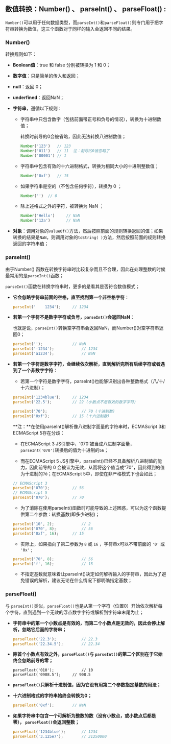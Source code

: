 ## 数值转换：Number() 、 parseInt() 、 parseFloat() :

`Number()`可以用于任何数据类型，而`parseInt()`和`parseFloat()`则专门用于把字符串转换为数值，这三个函数对于同样的输入会返回不同的结果。

### Number() 

转换规则如下：

- **Boolean值**：true 和 false 分别被转换为 1 和 0；

- **数字值**：只是简单的传入和返回；

- **null**：返回 0；

- **underfined**：返回NaN；

- **字符串**，遵循以下规则：

  - 字符串中只包含数字（包括前面带正号和负号的情况），转换为十进制数值；

    转换时前导的0会被省略，因此无法转换八进制数值；

    ```js
    Number('123')	// 123 
    Number('011')	// 11  注：前导的0被忽略了
    Number('00001')	// 1
    ```

  - 字符串中包含有效的十六进制格式，转换为相同大小的十进制整数值；

    ```js
    Number('0xf')	// 15 
    ```

  - 如果字符串是空的（不包含任何字符），转换为 0 ；

    ```js
    Number('')	// 0
    ```

  - 除上述格式之外的字符，被转换为 NaN ；

    ```js
    Number('Hello')		// NaN 
    Number('12a')		// NaN  
    ```

- **对象**：调用对象的`valueOf()`方法，然后按照前面的规则转换返回的值；如果转换的结果是`NaN`，则调用对象的`toString( )`方法，然后按照前面的规则转换返回的字符串值；

### parseInt() 

由于Number() 函数在转换字符串时比较复杂而且不合理，因此在处理整数的时候最常用的是`parseInt()`函数；

`parseInt()`函数在转换字符串时，更多的是看其是否符合数值模式；

- **它会忽略字符串前面的空格，直至找到第一个非空格字符**：

  ```js
  parseInt('    1234');		// 1234	
  ```

- **若第一个字符不是数字字符或负号，`parseInt()`会返回NaN**：

  也就是说，`parseInt()`转换空字符串会返回NaN，而Number()对空字符串返回0；

  ```js
  parseInt('');				// NaN
  parseInt('-1234');			// 1234	
  parseInt('a1234');			// NaN
  ```

- **若第一个字符是数字字符，会继续依次解析，直到解析完所有后续字符或者遇到了一个非数字字符**：

  - 若第一个字符是数字字符，parseInt()也能够识别出各种整数格式（八/十/十六进制）；

  ```js
  parseInt('1234blue');		// 1234
  parseInt('22.5');			// 22 (小数点不是有效的数字字符)
  
  parseInt('70');				// 70 (十进制数)
  parseInt('0xf');			// 15 (十六进制数)
  ```

  **注：**在使用parseInt()解析像八进制字面量的字符串时，ECMAScript 3和ECMAScript 5存在分歧：

  - 在ECMAScript 3 JS引擎中，'070'被当成八进制字面量，`parseInt('070')`转换后的值为十进制的`56`；

  - 而在ECMAScript 5 JS引擎中，parseInt()已经不具备解析八进制值的能力，因此前导的 0 会被认为无效，从而将这个值当成“70”，因此得到的值为十进制的`70`；在ECMAScript 5中，即使在非严格模式下也会如此；

  ```js
  // ECMAScript 3
  parseInt('070');			// 56
  // ECMAScript 5
  parseInt('070');			// 70
  ```

  - 为了消除在使用parseInt()函数时可能导致的上述困惑，可以为这个函数提供第二个参数：转换基数(即多少进制)；

  ```js
  parseInt('10', 2);			// 2
  parseInt('070', 8);			// 56
  parseInt('0xf', 16);		// 15
  ```

  - 实际上，如果指向了第二参数为 `8` 或 `16` ，字符串x可以不带前面的 `'0'` 或 `'0x'` ;

  ```js
  parseInt('70', 8);			// 56
  parseInt('f', 16);			// 15
  ```

  - 不指定基数就意味着让parseInt()决定如何解析输入的字符串，因此为了避免错误的解析，建议无论在什么情况下都明确指定基数；

###  parseFloat()

与 `parseInt()`类似，`parseFloat()`也是从第一个字符（位置0）开始依次解析每个字符，直到遇到一个无效的浮点数字字符或解析到字符串末尾为止；

- **字符串中的第一个小数点是有效的，而第二个小数点是无效的，因此会停止解析，忽略它后面的字符串；**

  ```js
  parseFloat('22.3');			// 22.3
  parseFloat('22.34.5');		// 22.34
  ```

- **除首个小数点有效之外，`parseFloat()`与 `parseInt()`的第二个区别在于它始终会忽略前导的零；**

  ```JS
  parseFloat('010');			// 10
  parseFloat('0908.5');		// 908.5
  ```

-  **`parseFloat()`只解析十进制值，因为它没有用第二个参数指定基数的用法；**

- **十六进制格式的字符串始终会转换为0；**

  ```js
  parseFloat('0xf');		// NaN
  ```

- **如果字符串中包含一个可解析为整数的数（没有小数点，或小数点后都是零）， `parseFloat()`会返回整数；**

  ```js
  parseFloat('1234blue');		// 1234
  parseFloat('3.125e7');		// 31250000
  ```

  


